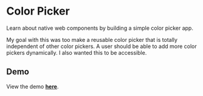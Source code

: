 # Color Picker
Learn about native web components by building a simple color picker app.

My goal with this was too make a reusable color picker that is totally independent of other color pickers. A user should be able to add more color pickers dynamically. I also wanted this to be accessible.

## Demo
View the demo [**here**](https://codepen.io/maxshuty/pen/MWyBrKB).
